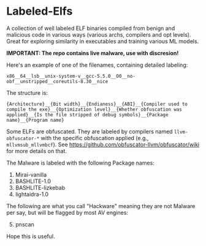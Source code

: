 # Labeled-Elfs
A collection of well labeled ELF binaries compiled from benign and malicious code in various ways (various archs, compilers and opt levels). Great for exploring similarity in executables and training various ML models.

**IMPORTANT: The repo contains live malware, use with discresion!**

Here's an example of one of the filenames, containing detailed labeling:

`x86__64__lsb__unix-system-v__gcc-5.5.0__O0__no-obf__unstripped__coreutils-8.30__nice`

The structure is: 

`{Architecture}__{Bit width}__{Endianess}__{ABI}__{Compiler used to compile the exe}__{Optimization level}__{Whether obfuscation was applied}__{Is the file stripped of debug symbols}__{Package name}__{Program name}`

Some ELFs are obfuscated. They are labeled by compilers named `llvm-obfuscator-*` with the specific obfuscation applied (e.g., `mllvmsub_mllvmbcf`). See https://github.com/obfuscator-llvm/obfuscator/wiki for more details on that.

The Malware is labeled with the following Package names:
1. Mirai-vanilla
2. BASHLITE-1.0
3. BASHLITE-lizkebab
4. lightaidra-1.0

The following are what you call "Hackware" meaning they are not Malware per say, but will be flagged by most AV engines:

5. pnscan  

  
Hope this is useful. 
